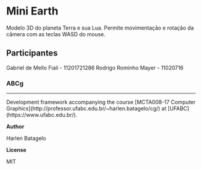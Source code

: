 # Mini Earth
Modelo 3D do planeta Terra e sua Lua. Permite movimentação e rotação da câmera com as teclas WASD do mouse.

## Participantes
Gabriel de Mello Fiali - 11201721286
Rodrigo Rominho Mayer - 11020716


### ABCg
<hr></hr>
Development framework accompanying the course [MCTA008-17 Computer Graphics](http://professor.ufabc.edu.br/~harlen.batagelo/cg/) at [UFABC](https://www.ufabc.edu.br/).

<b>Author</b>

Harlen Batagelo

<b>License</b>

MIT
